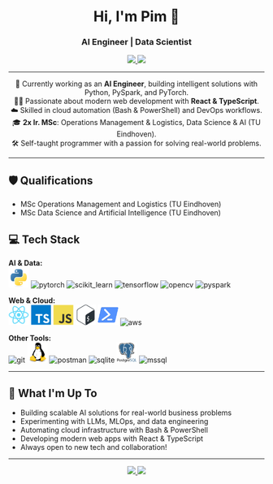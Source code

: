 <div align="center">
  <h1>Hi, I'm Pim 👋</h1>
  <h3>AI Engineer | Data Scientist</h3>
  <a href="https://github.com/mandjevant">
    <img src="https://komarev.com/ghpvc/?username=mandjevant&style=flat-square" />
  </a>
  <a href="https://github.com/mandjevant">
    <img src="https://img.shields.io/github/followers/mandjevant?style=social" />
  </a>
</div>

---

<p align="center">
  🚀 Currently working as an <b>AI Engineer</b>, building intelligent solutions with Python, PySpark, and PyTorch.<br>
  🧑‍💻 Passionate about modern web development with <b>React & TypeScript</b>.<br>
  ☁️ Skilled in cloud automation (Bash & PowerShell) and DevOps workflows.<br>
  🎓 <b>2x Ir. MSc</b>: Operations Management & Logistics, Data Science & AI (TU Eindhoven).<br>
  🛠️ Self-taught programmer with a passion for solving real-world problems.
</p>

---

<h2 align="left">🛡️ Qualifications</h2>
<ul>
  <li>MSc Operations Management and Logistics (TU Eindhoven)</li>
  <li>MSc Data Science and Artificial Intelligence (TU Eindhoven)</li>
</ul>

<h2 align="left">💻 Tech Stack</h2>
<p align="left">
  <b>AI & Data:</b><br>
  <img src="https://raw.githubusercontent.com/devicons/devicon/master/icons/python/python-original.svg" alt="python" width="40" height="40"/>
  <img src="https://upload.wikimedia.org/wikipedia/commons/1/10/PyTorch_logo_icon.svg" alt="pytorch" width="40" height="40"/>
  <img src="https://upload.wikimedia.org/wikipedia/commons/0/05/Scikit_learn_logo_small.svg" alt="scikit_learn" width="40" height="40"/>
  <img src="https://www.vectorlogo.zone/logos/tensorflow/tensorflow-icon.svg" alt="tensorflow" width="40" height="40"/>
  <img src="https://www.vectorlogo.zone/logos/opencv/opencv-icon.svg" alt="opencv" width="40" height="40"/>
  <img src="https://upload.wikimedia.org/wikipedia/commons/3/3b/Apache_Spark_logo.svg" alt="pyspark" width="40" height="40"/>
</p>
<p align="left">
  <b>Web & Cloud:</b><br>
  <img src="https://raw.githubusercontent.com/devicons/devicon/master/icons/react/react-original.svg" alt="react" width="40" height="40"/>
  <img src="https://raw.githubusercontent.com/devicons/devicon/master/icons/typescript/typescript-original.svg" alt="typescript" width="40" height="40"/>
  <img src="https://raw.githubusercontent.com/devicons/devicon/master/icons/javascript/javascript-original.svg" alt="javascript" width="40" height="40"/>
  <img src="https://raw.githubusercontent.com/devicons/devicon/master/icons/bash/bash-original.svg" alt="bash" width="40" height="40"/>
  <img src="https://raw.githubusercontent.com/devicons/devicon/master/icons/powershell/powershell-original.svg" alt="powershell" width="40" height="40"/>
  <img src="https://spark.apache.org/images/spark-logo.png" alt="aws" width="40" height="40"/>
</p>
<p align="left">
  <b>Other Tools:</b><br>
  <img src="https://www.vectorlogo.zone/logos/git-scm/git-scm-icon.svg" alt="git" width="40" height="40"/>
  <img src="https://raw.githubusercontent.com/devicons/devicon/master/icons/linux/linux-original.svg" alt="linux" width="40" height="40"/>
  <img src="https://www.vectorlogo.zone/logos/getpostman/getpostman-icon.svg" alt="postman" width="40" height="40"/>
  <img src="https://www.vectorlogo.zone/logos/sqlite/sqlite-icon.svg" alt="sqlite" width="40" height="40"/>
  <img src="https://raw.githubusercontent.com/devicons/devicon/master/icons/postgresql/postgresql-original-wordmark.svg" alt="postgresql" width="40" height="40"/>
  <img src="https://www.svgrepo.com/show/303229/microsoft-sql-server-logo.svg" alt="mssql" width="40" height="40"/>
</p>

---

<h2 align="left">🌱 What I'm Up To</h2>
<ul>
  <li>Building scalable AI solutions for real-world business problems</li>
  <li>Experimenting with LLMs, MLOps, and data engineering</li>
  <li>Automating cloud infrastructure with Bash & PowerShell</li>
  <li>Developing modern web apps with React & TypeScript</li>
  <li>Always open to new tech and collaboration!</li>
</ul>

---

<div align="center">
  <a href="https://github.com/mandjevant">
    <img src="https://github-readme-stats-git-masterrstaa-rickstaa.vercel.app/api?username=mandjevant&count_private=true&show_icons=true&hide_border=true&theme=tokyonight" />
  </a>
  <a href="https://github.com/mandjevant">
    <img src="https://github-readme-stats-git-masterrstaa-rickstaa.vercel.app/api/top-langs/?username=mandjevant&layout=compact&theme=tokyonight" />
  </a>
</div>
